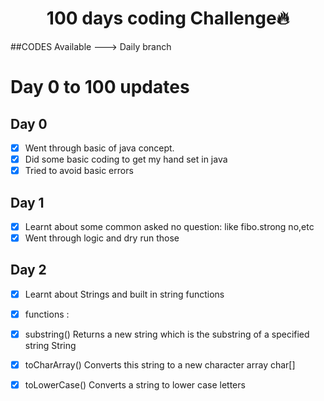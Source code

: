 <h1 align="center">100 days coding Challenge🔥</h1>

##CODES Available ---> Daily branch
# Day 0 to 100 updates

## Day 0

- [x] Went through basic of java concept.
- [x] Did some basic coding to get my hand set in java 
- [x] Tried to avoid basic errors

## Day 1

- [x] Learnt about some common asked no question: like fibo.strong no,etc
- [x] Went through logic and dry run those

## Day 2

- [x] Learnt about Strings and built in string functions
- [x] functions :
- [x] substring() 	Returns a new string which is the substring of a specified string	String
- [x] toCharArray()	Converts this string to a new character array	char[]
- [x] toLowerCase()	Converts a string to lower case letters

